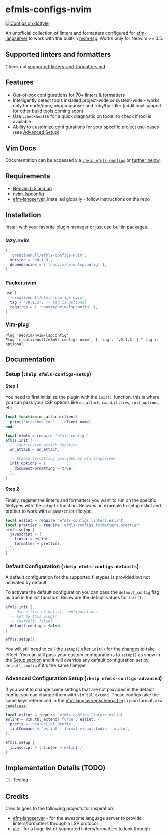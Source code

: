 # efmls-configs-nvim

<a href="https://dotfyle.com/plugins/creativenull/efmls-configs-nvim">
  <img src="https://dotfyle.com/plugins/creativenull/efmls-configs-nvim/shield"
  alt="Configs on dotfyle">
</a>

An unofficial collection of linters and formatters configured for [efm-langserver][efm-langserver] to work with the
built-in [nvim-lsp][nvim-lsp]. Works only for Neovim >= 0.5.

## Supported linters and formatters

Check out [supported-linters-and-formatters.md](supported-linters-and-formatters.md)

## Features

+ Out-of-box configurations for 70+ linters & formatters
+ Intelligently detect tools installed project-wide or system-wide - works only for node/npm, php/composer and
  ruby/bundler (additional support for other build tools coming soon)
+ Use `:checkhealth` for a quick diagnostic on tools, to check if tool is available
+ Ability to customize configurations for your specific project use-cases (see [Advanced Setup](#advanced-configuration-setup-help-efmls-configs-advanced))

## Vim Docs

Documentation can be accessed via [`:help efmls-configs`](./doc/efmls-configs.txt) or [further below](#documentation).

## Requirements

+ [Neovim 0.5 and up][neovim]
+ [nvim-lspconfig][lspconfig]
+ [efm-langserver][efm-langserver], installed globally - follow instructions on the repo

## Installation

Install with your favorite plugin manager or just use builtin packages.

### lazy.nvim

```lua
{
  'creativenull/efmls-configs-nvim',
  version = 'v0.1.3',
  dependencies = { 'neovim/nvim-lspconfig' },
}
```

### Packer.nvim

```lua
use {
  'creativenull/efmls-configs-nvim',
  tag = 'v0.1.3', -- tag is optional
  requires = { 'neovim/nvim-lspconfig' },
}
```

### Vim-plug

```vim
Plug 'neovim/nvim-lspconfig'
Plug 'creativenull/efmls-configs-nvim', { 'tag': 'v0.1.3' } " tag is optional
```

## Documentation

### Setup (`:help efmls-configs-setup`)

#### Step 1

You need to first initialize the plugin with the `init()` function, this is where you can pass your LSP options like
`on_attach`, `capabilities`, `init_options`,  etc.

```lua
local function on_attach(client)
  print('Attached to ' .. client.name)
end

local efmls = require 'efmls-configs'
efmls.init {
  -- Your custom attach function
  on_attach = on_attach,

  -- Enable formatting provided by efm langserver
  init_options = {
    documentFormatting = true,
  },
}
```

#### Step 2

Finally, register the linters and formatters you want to run on the specific filetypes with the `setup()` function.
Below is an example to setup eslint and prettier to work with a `javascript` filetype.

```lua
local eslint = require 'efmls-configs.linters.eslint'
local prettier = require 'efmls-configs.formatters.prettier'
efmls.setup {
  javascript = {
    linter = eslint,
    formatter = prettier,
  },
}
```

### Default Configuration (`:help efmls-configs-defaults`)

A default configuration for the supported filetypes is provided but not activated by default.

To activate the default configuration you can pass the `default_config` flag as true in the init function. Below are
the default values for `init()`:

```lua
efmls.init {
  -- Use a list of default configurations
  -- set by this plugin
  -- (Default: false)
  default_config = false,
}

efmls.setup()
```

You will still need to call the `setup()` after `init()` for the changes to take effect. You can still pass your custom
configurations to `setup()` as show in the [Setup section](#setup) and it will override any default configuration set
by `default_config` if it's the same filetype.

### Advanced Configuration Setup (`:help efmls-configs-advanced`)

If you want to change some settings that are not provided in the default config, you can change them with `vim.tbl_extend`.
These configs take the same keys referenced in the [efm-langserver schema file][schema-file] in json format, aka
`camelCase`.

```lua
local eslint = require 'efmls-configs.linters.eslint'
eslint = vim.tbl_extend('force', eslint, {
  prefix = 'new eslint prefix',
  lintCommand = 'eslint --format visualstudio --stdin',
})

efmls.setup {
  javascript = { linter = eslint },
}
```

## Implementation Details (TODO)

+ [ ] Testing

## Credits

Credits goes to the following projects for inspiration:

+ [efm-langserver][efm-langserver] - for the awesome language server to provide linters/formatters through a LSP protocol
+ [ale][ale] - for a huge list of supported linters/formatters to look through

[efm-langserver]: https://github.com/mattn/efm-langserver
[schema-file]: https://github.com/mattn/efm-langserver/blob/master/schema.json
[ale]: https://github.com/dense-analyses/ale
[nvim-lsp]: https://neovim.io/doc/user/lsp.html
[neovim]: https://github.com/neovim/neovim
[lspconfig]: https://github.com/neovim/nvim-lspconfig
